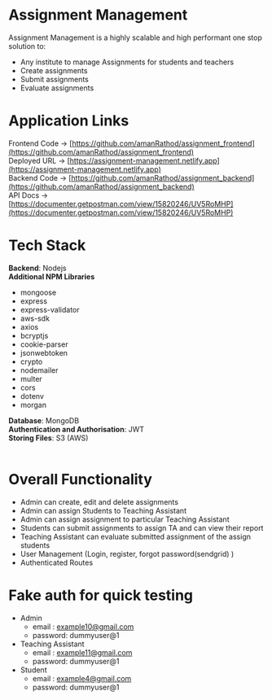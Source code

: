 # Assignment Management

Assignment Management is a highly scalable and high performant one stop solution to:
- Any institute to manage Assignments for students and teachers
- Create assignments
- Submit assignments
- Evaluate assignments

# Application Links

Frontend Code -> [https://github.com/amanRathod/assignment_frontend](https://github.com/amanRathod/assignment_frontend)
<br>
Deployed URL -> [https://assignment-management.netlify.app](https://assignment-management.netlify.app)
<br>
Backend Code -> [https://github.com/amanRathod/assignment_backend](https://github.com/amanRathod/assignment_backend)
<br>
API Docs -> [https://documenter.getpostman.com/view/15820246/UV5RoMHP](https://documenter.getpostman.com/view/15820246/UV5RoMHP)

# Tech Stack

<b>Backend</b>: Nodejs
<br>
<b>Additional NPM Libraries</b>
  - mongoose
  - express
  - express-validator
  - aws-sdk
  - axios
  - bcryptjs
  - cookie-parser
  - jsonwebtoken
  - crypto
  - nodemailer
  - multer
  - cors
  - dotenv
  - morgan

<b>Database</b>: MongoDB
<br>
<b>Authentication and Authorisation</b>: JWT
<br>
<b>Storing Files</b>: S3 (AWS)
<br>
<br>

# Overall Functionality
- Admin can create, edit and delete assignments 
- Admin can assign Students to Teaching Assistant
- Admin can assign assignment to particular Teaching Assistant
- Students can submit assignments to assign TA and can view their report
- Teaching Assistant can evaluate submitted assignment of the assign students
- User Management (Login, register, forgot password(sendgrid) ) 
- Authenticated Routes

# Fake auth for quick testing
- Admin
  - email : example10@gmail.com
  - password: dummyuser@1
- Teaching Assistant
  - email : example11@gmail.com
  - password: dummyuser@1
- Student
  - email : example4@gmail.com
  - password: dummyuser@1
